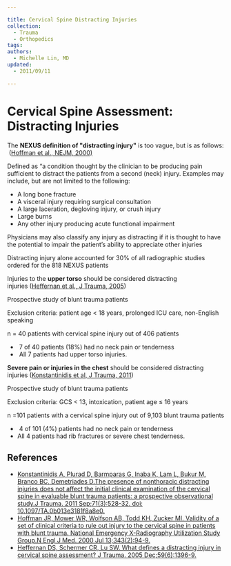 ```yaml
---

title: Cervical Spine Distracting Injuries
collection:
  - Trauma
  - Orthopedics
tags:
authors:
  - Michelle Lin, MD
updated:
  - 2011/09/11

---
```


# Cervical Spine Assessment: Distracting Injuries

The **NEXUS definition of "distracting injury"** is too vague, but is as follows:  ([Hoffman et al., NEJM, 2000)](https://www.ncbi.nlm.nih.gov/pubmed/?term=10891516)

Defined as “a condition thought by the clinician to be producing pain sufficient to distract the patients from a second (neck) injury. Examples may include, but are not limited to the following:

-   A long bone fracture
-   A visceral injury requiring surgical consultation
-   A large laceration, degloving injury, or crush injury
-   Large burns
-   Any other injury producing acute functional impairment

Physicians may also classify any injury as distracting if it is thought to have the potential to impair the patient’s ability to appreciate other injuries

Distracting injury alone accounted for 30% of all radiographic studies ordered for the 818 NEXUS patients

Injuries to the **upper torso** should be considered distracting injuries ([Heffernan et al., J Trauma, 2005](https://www.ncbi.nlm.nih.gov/pubmed/?term=16394912))

Prospective study of blunt trauma patients

Exclusion criteria: patient age &lt; 18 years, prolonged ICU care, non-English speaking 

n = 40 patients with cervical spine injury out of 406 patients

-    7 of 40 patients (18%) had no neck pain or tenderness
-    All 7 patients had upper torso injuries.

**Severe pain or injuries in the chest** should be considered distracting injuries ([Konstantinidis et al, J Trauma, 2011](https://www.ncbi.nlm.nih.gov/pubmed/?term=21248650)) 

Prospective study of blunt trauma patients

Exclusion criteria: GCS &lt; 13, intoxication, patient age ≤ 16 years

n =101 patients with a cervical spine injury out of 9,103 blunt trauma patients

-    4 of 101 (4%) patients had no neck pain or tenderness
-   All 4 patients had rib fractures or severe chest tenderness.

## References

-   [Konstantinidis A, Plurad D, Barmparas G, Inaba K, Lam L, Bukur M, Branco BC, Demetriades D.The presence of nonthoracic distracting injuries does not affect the initial clinical examination of the cervical spine in evaluable blunt trauma patients: a prospective observational study.J Trauma. 2011 Sep;71(3):528-32. doi: 10.1097/TA.0b013e3181f8a8e0.](https://www.ncbi.nlm.nih.gov/pubmed/?term=21248650)
-   [Hoffman JR, Mower WR, Wolfson AB, Todd KH, Zucker MI. Validity of a set of clinical criteria to rule out injury to the cervical spine in patients with blunt trauma. National Emergency X-Radiography Utilization Study Group.N Engl J Med. 2000 Jul 13;343(2):94-9.](https://www.ncbi.nlm.nih.gov/pubmed/?term=10891516)
-   [Heffernan DS, Schermer CR, Lu SW. What defines a distracting injury in cervical spine assessment? J Trauma. 2005 Dec;59(6):1396-9.](https://www.ncbi.nlm.nih.gov/pubmed/?term=16394912)
